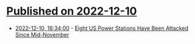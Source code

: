 # [Published on 2022-12-10](index.md)

* [2022-12-10, 16:34:00](https://news.slashdot.org/story/22/12/10/1559217/eight-us-power-stations-have-been-attacked-since-mid-november?utm_source=rss1.0mainlinkanon&utm_medium=feed) - [Eight US Power Stations Have Been Attacked Since Mid-November](https://news.slashdot.org/story/22/12/10/1559217/eight-us-power-stations-have-been-attacked-since-mid-november?utm_source=rss1.0mainlinkanon&utm_medium=feed)

